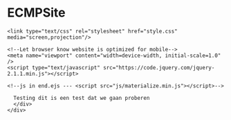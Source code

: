 # ECMPSite
<!DOCTYPE html>
<html>
  <head>
    <!--Import Google Icon Font-->
    <link href="https://fonts.googleapis.com/icon?family=Material+Icons" rel="stylesheet"/>
    <!--Import materialize.css-->
    <link type="text/css" rel="stylesheet" href="css/materialize.min.css" media="screen,projection"/>

    <link type="text/css" rel="stylesheet" href="style.css" media="screen,projection"/>

    <!--Let browser know website is optimized for mobile-->
    <meta name="viewport" content="width=device-width, initial-scale=1.0" />
    <script type="text/javascript" src="https://code.jquery.com/jquery-2.1.1.min.js"></script>
    
    <!--js in end.ejs --- <script src="js/materialize.min.js"></script>-->


  </head>
  <body>
  <div class="row">
    <div class="col s4 m4">
      <div class="tst">
    
      Testing dit is een test dat we gaan proberen 
      </div>
    </div>
  </div>
</body>
